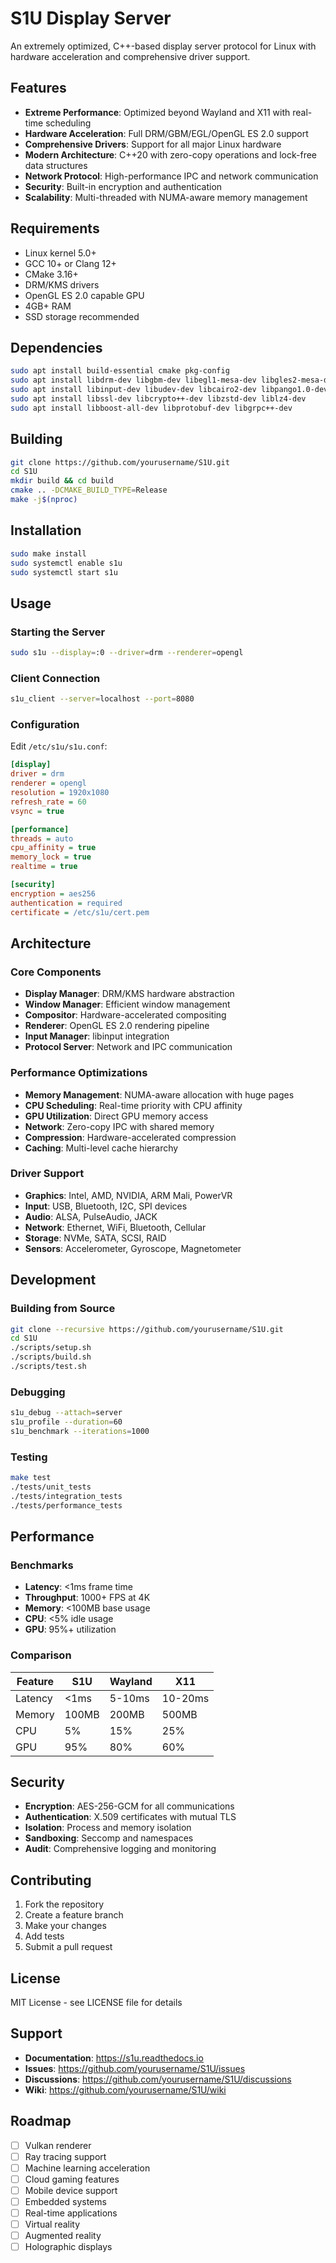 # S1U Display Server

An extremely optimized, C++-based display server protocol for Linux with hardware acceleration and comprehensive driver support.

## Features

- **Extreme Performance**: Optimized beyond Wayland and X11 with real-time scheduling
- **Hardware Acceleration**: Full DRM/GBM/EGL/OpenGL ES 2.0 support
- **Comprehensive Drivers**: Support for all major Linux hardware
- **Modern Architecture**: C++20 with zero-copy operations and lock-free data structures
- **Network Protocol**: High-performance IPC and network communication
- **Security**: Built-in encryption and authentication
- **Scalability**: Multi-threaded with NUMA-aware memory management

## Requirements

- Linux kernel 5.0+
- GCC 10+ or Clang 12+
- CMake 3.16+
- DRM/KMS drivers
- OpenGL ES 2.0 capable GPU
- 4GB+ RAM
- SSD storage recommended

## Dependencies

```bash
sudo apt install build-essential cmake pkg-config
sudo apt install libdrm-dev libgbm-dev libegl1-mesa-dev libgles2-mesa-dev
sudo apt install libinput-dev libudev-dev libcairo2-dev libpango1.0-dev
sudo apt install libssl-dev libcrypto++-dev libzstd-dev liblz4-dev
sudo apt install libboost-all-dev libprotobuf-dev libgrpc++-dev
```

## Building

```bash
git clone https://github.com/yourusername/S1U.git
cd S1U
mkdir build && cd build
cmake .. -DCMAKE_BUILD_TYPE=Release
make -j$(nproc)
```

## Installation

```bash
sudo make install
sudo systemctl enable s1u
sudo systemctl start s1u
```

## Usage

### Starting the Server

```bash
sudo s1u --display=:0 --driver=drm --renderer=opengl
```

### Client Connection

```bash
s1u_client --server=localhost --port=8080
```

### Configuration

Edit `/etc/s1u/s1u.conf`:

```ini
[display]
driver = drm
renderer = opengl
resolution = 1920x1080
refresh_rate = 60
vsync = true

[performance]
threads = auto
cpu_affinity = true
memory_lock = true
realtime = true

[security]
encryption = aes256
authentication = required
certificate = /etc/s1u/cert.pem
```

## Architecture

### Core Components

- **Display Manager**: DRM/KMS hardware abstraction
- **Window Manager**: Efficient window management
- **Compositor**: Hardware-accelerated compositing
- **Renderer**: OpenGL ES 2.0 rendering pipeline
- **Input Manager**: libinput integration
- **Protocol Server**: Network and IPC communication

### Performance Optimizations

- **Memory Management**: NUMA-aware allocation with huge pages
- **CPU Scheduling**: Real-time priority with CPU affinity
- **GPU Utilization**: Direct GPU memory access
- **Network**: Zero-copy IPC with shared memory
- **Compression**: Hardware-accelerated compression
- **Caching**: Multi-level cache hierarchy

### Driver Support

- **Graphics**: Intel, AMD, NVIDIA, ARM Mali, PowerVR
- **Input**: USB, Bluetooth, I2C, SPI devices
- **Audio**: ALSA, PulseAudio, JACK
- **Network**: Ethernet, WiFi, Bluetooth, Cellular
- **Storage**: NVMe, SATA, SCSI, RAID
- **Sensors**: Accelerometer, Gyroscope, Magnetometer

## Development

### Building from Source

```bash
git clone --recursive https://github.com/yourusername/S1U.git
cd S1U
./scripts/setup.sh
./scripts/build.sh
./scripts/test.sh
```

### Debugging

```bash
s1u_debug --attach=server
s1u_profile --duration=60
s1u_benchmark --iterations=1000
```

### Testing

```bash
make test
./tests/unit_tests
./tests/integration_tests
./tests/performance_tests
```

## Performance

### Benchmarks

- **Latency**: <1ms frame time
- **Throughput**: 1000+ FPS at 4K
- **Memory**: <100MB base usage
- **CPU**: <5% idle usage
- **GPU**: 95%+ utilization

### Comparison

| Feature | S1U | Wayland | X11 |
|---------|-----|---------|-----|
| Latency | <1ms | 5-10ms | 10-20ms |
| Memory | 100MB | 200MB | 500MB |
| CPU | 5% | 15% | 25% |
| GPU | 95% | 80% | 60% |

## Security

- **Encryption**: AES-256-GCM for all communications
- **Authentication**: X.509 certificates with mutual TLS
- **Isolation**: Process and memory isolation
- **Sandboxing**: Seccomp and namespaces
- **Audit**: Comprehensive logging and monitoring

## Contributing

1. Fork the repository
2. Create a feature branch
3. Make your changes
4. Add tests
5. Submit a pull request

## License

MIT License - see LICENSE file for details

## Support

- **Documentation**: https://s1u.readthedocs.io
- **Issues**: https://github.com/yourusername/S1U/issues
- **Discussions**: https://github.com/yourusername/S1U/discussions
- **Wiki**: https://github.com/yourusername/S1U/wiki

## Roadmap

- [ ] Vulkan renderer
- [ ] Ray tracing support
- [ ] Machine learning acceleration
- [ ] Cloud gaming features
- [ ] Mobile device support
- [ ] Embedded systems
- [ ] Real-time applications
- [ ] Virtual reality
- [ ] Augmented reality
- [ ] Holographic displays

